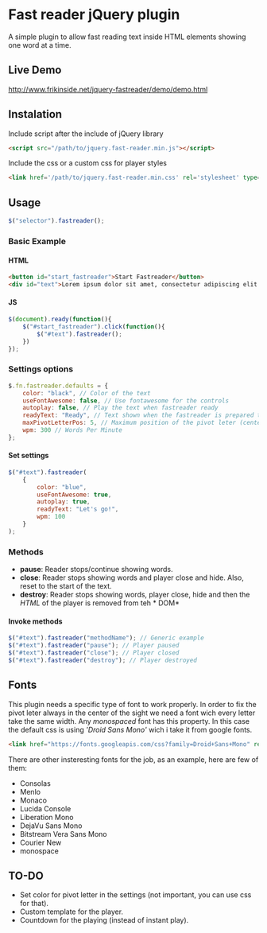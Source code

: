 # Fast reader jQuery plugin

A simple plugin to allow fast reading text inside HTML elements showing one word at a time.

## Live Demo

<http://www.frikinside.net/jquery-fastreader/demo/demo.html>

## Instalation

Include script after the include of jQuery library

```html
<script src="/path/to/jquery.fast-reader.min.js"></script>
```

Include the css or a custom css for player styles

```html
<link href='/path/to/jquery.fast-reader.min.css' rel='stylesheet' type='text/css'>
```

## Usage

```js
$("selector").fastreader();
```

### Basic Example
#### HTML
```html
<button id="start_fastreader">Start Fastreader</button>
<div id="text">Lorem ipsum dolor sit amet, consectetur adipiscing elit. Aliquam a efficitur est. Pellentesque et erat tempus, tristique ex at, interdum purus. Proin tempor sodales luctus. Donec interdum ullamcorper magna, ut hendrerit lorem molestie vel. Phasellus eget lectus vehicula, faucibus nulla a, rutrum quam. Nunc ut lobortis sem. Aliquam efficitur nec sapien a semper. Etiam vel mollis elit, at condimentum ante. Mauris ultricies, eros sit amet commodo ornare, ligula turpis feugiat lacus, ultrices pellentesque enim diam nec justo.</div>
```
#### JS
```js
$(document).ready(function(){
    $("#start_fastreader").click(function(){
        $("#text").fastreader();
    })
});
```

### Settings options
```js
$.fn.fastreader.defaults = {
    color: "black", // Color of the text
    useFontAwesome: false, // Use fontawesome for the controls
    autoplay: false, // Play the text when fastreader ready
    readyText: "Ready", // Text shown when the fastreader is prepared to play
    maxPivotLetterPos: 5, // Maximum position of the pivot leter (center of sight)
    wpm: 300 // Words Per Minute
};
```
#### Set settings
```js
$("#text").fastreader(
    {
        color: "blue",
        useFontAwesome: true,
        autoplay: true,
        readyText: "Let's go!",
        wpm: 100
    }
);
```

### Methods
- **pause**: Reader stops/continue showing words.
- **close**: Reader stops showing words and player close and hide. Also, reset to the start of the text.
- **destroy**: Reader stops showing words, player close, hide and then the *HTML* of the player is removed from teh * DOM* 

#### Invoke methods
```js
$("#text").fastreader("methodName"); // Generic example
$("#text").fastreader("pause"); // Player paused
$("#text").fastreader("close"); // Player closed
$("#text").fastreader("destroy"); // Player destroyed
```

## Fonts

This plugin needs a specific type of font to work properly. In order to fix the pivot leter always in the center of the sight we need a font wich every letter take the same width.
Any *monospaced* font has this property. In this case the default css is using *'Droid Sans Mono'* wich i take it from google fonts.
```html
<link href="https://fonts.googleapis.com/css?family=Droid+Sans+Mono" rel="stylesheet" type="text/css">
``` 
There are other insteresting fonts for the job, as an example, here are few of them:
- Consolas
- Menlo
- Monaco
- Lucida Console
- Liberation Mono
- DejaVu Sans Mono
- Bitstream Vera Sans Mono
- Courier New
- monospace

## TO-DO
- Set color for pivot letter in the settings (not important, you can use css for that).
- Custom template for the player.
- Countdown for the playing (instead of instant play).